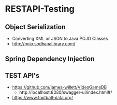 # RESTAPI-Testing


## Object Serialization ##
- Converting XML or JSON to Java POJO Classes
- http://pojo.sodhanalibrary.com/

## Spring Dependency Injection ##


## TEST API's ##
- https://github.com/james-willett/VideoGameDB
  - http://localhost:8080/swagger-ui/index.html#/
- https://www.football-data.org/
